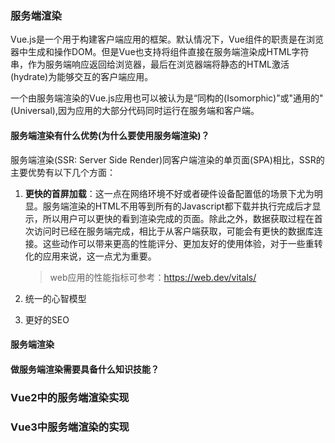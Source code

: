 ### 服务端渲染

Vue.js是一个用于构建客户端应用的框架。默认情况下，Vue组件的职责是在浏览器中生成和操作DOM。但是Vue也支持将组件直接在服务端渲染成HTML字符串，作为服务端响应返回给浏览器，最后在浏览器端将静态的HTML激活(hydrate)为能够交互的客户端应用。

一个由服务端渲染的Vue.js应用也可以被认为是“同构的(Isomorphic)”或"通用的"(Universal),因为应用的大部分代码同时运行在服务端和客户端。
#### 服务端渲染有什么优势(为什么要使用服务端渲染)？

服务端渲染(SSR: Server Side Render)同客户端渲染的单页面(SPA)相比，SSR的主要优势有以下几个方面：

1. **更快的首屏加载**：这一点在网络环境不好或者硬件设备配置低的场景下尤为明显。服务端渲染的HTML不用等到所有的Javascript都下载并执行完成后才显示，所以用户可以更快的看到渲染完成的页面。除此之外，数据获取过程在首次访问时已经在服务端完成，相比于从客户端获取，可能会有更快的数据库连接。这些动作可以带来更高的性能评分、更加友好的使用体验，对于一些重转化的应用来说，这一点尤为重要。

   > web应用的性能指标可参考：https://web.dev/vitals/

2. 统一的心智模型

3. 更好的SEO

#### 服务端渲染

#### 做服务端渲染需要具备什么知识技能？

### Vue2中的服务端渲染实现

### Vue3中服务端渲染的实现